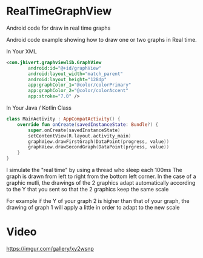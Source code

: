 # RealTimeGraphView
Android code for draw in real time graphs

Android code example showing how to draw one or two graphs in Real time.

In Your XML 
```xml
<com.jhivert.graphviewlib.GraphView
        android:id="@+id/graphView"
        android:layout_width="match_parent"
        android:layout_height="128dp"
        app:graphColor_1="@color/colorPrimary"
        app:graphColor_2="@color/colorAccent"
        app:stroke="7.0" />

```
In Your Java / Kotlin Class
```kotlin
class MainActivity : AppCompatActivity() {
    override fun onCreate(savedInstanceState: Bundle?) {
        super.onCreate(savedInstanceState)
        setContentView(R.layout.activity_main)
        graphView.drawFirstGraph(DataPoint(progress, value))
        graphView.drawSecondGraph(DataPoint(prgress, value))
    }
}
```

I simulate the "real time" by using a thread who sleep each 100ms
The graph is drawn from left to right from the bottom left corner.
In the case of a graphic mutli, the drawings of the 2 graphics adapt automatically according to the Y that you sent so that the 2 graphics keep the same scale

For example if the Y of your graph 2 is higher than that of your graph, the drawing of graph 1 will apply a little in order to adapt to the new scale

# Video

https://imgur.com/gallery/xy2wsnp
